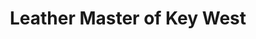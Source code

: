 ---
title: "Leather Master of Key West"
url: /key-west/leather-master-of-key-west/
shop: Spielzeug
---